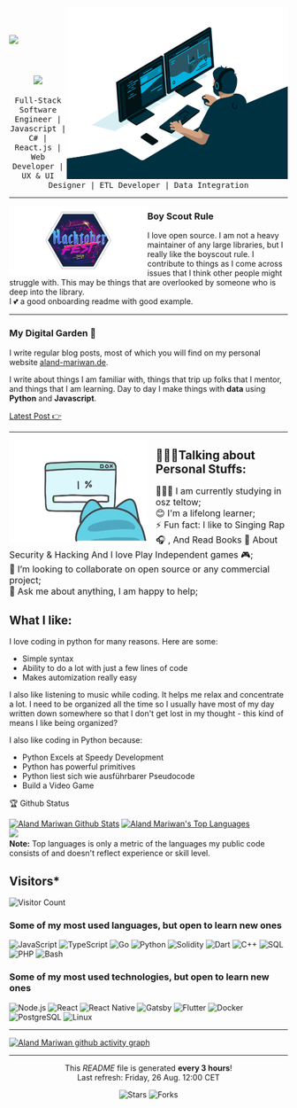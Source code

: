 <img align="right" alt="GIF" src="code.gif" width="400" height="310" />
<h1>
  <a href="https://git.io/typing-svg">
    <img src="https://readme-typing-svg.herokuapp.com/?lines=Hello,+World!;My+name+is+Aland+Mariwan.;Welcome+to+my+profile!&center=true&size=27">
  </a>
</h1>
<br/>
<p align="center">
  <img src="https://user-images.githubusercontent.com/5679180/79618120-0daffb80-80be-11ea-819e-d2b0fa904d07.gif" width="27px">
  <br><br>
  <samp align="right">
          Full-Stack Software Engineer | Javascript | C# | React.js | Web Developer | UX & UI Designer | ETL Developer | Data Integration 
    <br>
  </samp>
</p>

  ---
  
  <p>
  <img width="250" align='left' src="https://github.com/amariwan/amariwan/blob/master/hacktoberfest.png">
</p>
 
### Boy Scout Rule

I love open source.  I am not a heavy maintainer of any large libraries, but I really like the boyscout rule.  I contribute to things as I come across issues that I think other people might struggle with.  This may be things that are overlooked by someone who is deep into the library.<br>I 💕 a good onboarding readme with good example.

 ---


### My Digital Garden 🌱

I write regular blog posts, most of which you will find on my personal website [aland-mariwan.de](https://aland-mariwan.de).

I write about things I am familiar with, things that trip up folks that I mentor, and things that I am learning.  Day to day I make things with **data** using **Python** and **Javascript**. 

[Latest Post 👉](https://aland-mariwan.de/blog.php)

 ---
 
<div >
<img align='left' style="margin-right:15px" src="error.gif" width="250">
</div >
<h2> 👨🏽‍💻Talking about Personal Stuffs:</h2>
<p style="font-size:16px">👨🏻‍🎓 I am currently studying in osz teltow;<br>😊 I'm a lifelong learner;<br>⚡ Fun fact: I like to Singing Rap 🎧 , And Read Books 📕 About Security & Hacking And I love Play Independent games 🎮;<br>👯 I’m looking to collaborate on open source or any commercial project;<br>💬 Ask me about anything, I am happy to help;

## What I like:

I love coding in python for many reasons. Here are some:

* Simple syntax
* Ability to do a lot with just a few lines of code
* Makes automization really easy
  
I also like listening to music while coding. It helps me relax and concentrate a lot. I need to be organized all the time so I usually have most of my day written down somewhere so that I don't get lost in my thought - this kind of means I like being organized?

I also like coding in Python because:

* Python Excels at Speedy Development
* Python has powerful primitives
* Python liest sich wie ausführbarer Pseudocode
* Build a Video Game


🏆 Github Status

  <a href="https://github.com/anuraghazra/github-readme-stats"><img alt="Aland Mariwan Github Stats" src="https://github-readme-stats.vercel.app/api/?username=amariwan&show_icons=true&include_all_commits=true&count_private=true&theme=react&hide_border=true&bg_color=1F222E&title_color=F85D7F&icon_color=F8D866" height="192px"/></a>
  <a href="https://github.com/anuraghazra/github-readme-stats"><img alt="Aland Mariwan's Top Languages" src="https://github-readme-stats.vercel.app/api/top-langs/?username=amariwan&langs_count=8&layout=compact&theme=react&hide_border=true&bg_color=1F222E&title_color=F85D7F&icon_color=F8D866&hide=Jupyter%20Notebook" height="192px"/></a>
  <br/>
  <img src="https://github-profile-trophy.vercel.app/?username=amariwan&theme=nord&no-frame=false&no-bg=true&margin-w=4"/>
  <br/>
  <b>Note:</b> Top languages is only a metric of the languages my public code consists of and doesn't reflect experience or skill level.
    
## Visitors*
![Visitor Count](https://komarev.com/ghpvc/?username=amariwan&color=grey)
  
  ### Some of my most used languages, but open to learn new ones

![JavaScript](https://img.shields.io/badge/-JavaScript-000?&logo=JavaScript)
![TypeScript](https://img.shields.io/badge/-TypeScript-000?&logo=TypeScript)
![Go](https://img.shields.io/badge/-Go-000?&logo=Go)
![Python](https://img.shields.io/badge/-Python-000?&logo=Python)
![Solidity](https://img.shields.io/badge/-Solidity-000?&logo=Solidity)
![Dart](https://img.shields.io/badge/-Dart-000?&logo=Dart)
![C++](https://img.shields.io/badge/-C++-000?&logo=c%2b%2b&logoColor=00599C)
![SQL](https://img.shields.io/badge/-SQL-000?&logo=MySQL)
![PHP](https://img.shields.io/badge/-Php-000?&logo=Php)
![Bash](https://img.shields.io/badge/-Bash-000?&logo=gnu-bash)


### Some of my most used technologies, but open to learn new ones

![Node.js](https://img.shields.io/badge/-Node.js-000?&logo=node.js)
![React](https://img.shields.io/badge/-React-000?&logo=React)
![React Native](https://img.shields.io/badge/-React_Native-000?&logo=React)
![Gatsby](https://img.shields.io/badge/-Gatsby-000?&logo=Gatsby)
![Flutter](https://img.shields.io/badge/-Flutter-000?&logo=Flutter)
![Docker](https://img.shields.io/badge/-Docker-000?&logo=Docker)
![PostgreSQL](https://img.shields.io/badge/-PostgreSQL-000?&logo=PostgreSQL)
![Linux](https://img.shields.io/badge/-Linux-000?&logo=Linux)

  
------------

  
[![Aland Mariwan github activity graph](https://activity-graph.herokuapp.com/graph?username=amariwan&theme=react-dark&hide_border=true)](https://activity-graph.herokuapp.com/graph?username=amariwan&theme=react-dark&hide_border=true)

<!-- [![Aland Mariwan Streak](https://github-readme-streak-stats.herokuapp.com/?user=amariwan&theme=react&background=0d1117&border=666)](https://github-readme-streak-stats.herokuapp.com/?user=amariwan&theme=react&background=0d1117&border=666)
 -->
------------


<p align="center">This <i>README</i> file is generated <b>every 3 hours</b>!</br>Last refresh: Friday, 26 Aug. 12:00 CET<br /></p>
<p align="center">
<img alt="Stars" src="https://img.shields.io/github/stars/amariwan/amariwan?style=flat-square&labelColor=343b41"/> 
<img alt="Forks" src="https://img.shields.io/github/forks/amariwan/amariwan?style=flat-square&labelColor=343b41"/>
</p>




